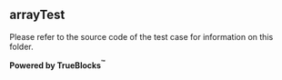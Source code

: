 ## arrayTest

Please refer to the source code of the test case for information on this folder.

**Powered by TrueBlocks<sup>&trade;</sup>**

